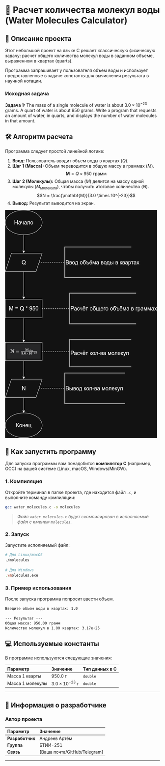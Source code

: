 # 🧪 Расчет количества молекул воды (Water Molecules Calculator)

## 📝 Описание проекта

Этот небольшой проект на языке C решает классическую физическую задачу: расчет общего количества молекул воды в заданном объеме, выраженном в квартах (quarts).

Программа запрашивает у пользователя объем воды и использует предоставленные в задаче константы для вычисления результата в научной нотации.

### Исходная задача

**Задача 1:** The mass of a single molecule of water is about $3.0 \times 10^{-23}$ grams. A quart of water is about $950$ grams. Write a program that requests an amount of water, in quarts, and displays the number of water molecules in that amount.

## 🛠️ Алгоритм расчета

Программа следует простой линейной логике:

1.  **Ввод:** Пользователь вводит объем воды в квартах ($Q$).
2.  **Шаг 1 (Масса):** Объем переводится в общую массу в граммах ($M$).
    $$\mathbf{M} = Q \times 950 \text{ грамм}$$
3.  **Шаг 2 (Молекулы):** Общая масса ($M$) делится на массу одной молекулы ($M_{\text{молекула}}$), чтобы получить итоговое количество ($N$).
    $$N = \frac{\mathbf{M}}{3.0 \times 10^{-23}}$$
4.  **Вывод:** Результат выводится на экран.

![Блок-схема алгоритма расчета молекул воды](images/Homework_2.drawio%20(1).png "Блок-схема")

## 🚀 Как запустить программу

Для запуска программы вам понадобится **компилятор C** (например, GCC) на вашей системе (Linux, macOS, Windows/MinGW).

### 1. Компиляция

Откройте терминал в папке проекта, где находится файл `.c`, и выполните команду компиляции:

```bash
gcc water_molecules.c -o molecules
````

> *Файл `water_molecules.c` будет скомпилирован в исполняемый файл с именем `molecules`.*

### 2\. Запуск

Запустите исполняемый файл:

```bash
# Для Linux/macOS
./molecules

# Для Windows
.\molecules.exe
```

### 3\. Пример использования

После запуска программа попросит ввести объем.

```
Введите объем воды в квартах: 1.0

--- Результат ---
Общая масса: 950.00 грамм
Количество молекул в 1.00 квартах: 3.17e+25 
```

## 💻 Используемые константы

В программе используются следующие значения:

| Параметр | Значение | Тип данных в C |
| :--- | :--- | :--- |
| Масса 1 кварты | $950.0 \text{ г}$ | `double` |
| Масса 1 молекулы | $3.0 \times 10^{-23} \text{ г}$ | `double` |
---
## 👤 Информация о разработчике
### Автор проекта
| Параметр | Значение |
| :--- | :--- |
| **Разработчик** | Андреев Артём |
| **Группа** | БТИИ-251 |
| **Связь** | [Ваша почта/GitHub/Telegram] |
---

